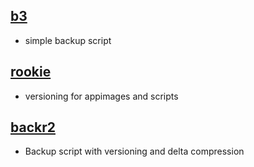 ## [b3](https://github.com/18fadly-anthony/b3)

- simple backup script

## [rookie](https://github.com/18fadly-anthony/rookie)

- versioning for appimages and scripts

## [backr2](https://github.com/18fadly-anthony/backr2)

- Backup script with versioning and delta compression


